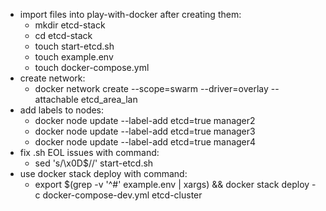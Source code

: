 - import files into play-with-docker after creating them:
    - mkdir etcd-stack
    - cd etcd-stack
    - touch start-etcd.sh
    - touch example.env
    - touch docker-compose.yml
- create network:
    - docker network create --scope=swarm --driver=overlay --attachable etcd_area_lan
- add labels to nodes:
    - docker node update --label-add etcd=true manager2
    - docker node update --label-add etcd=true manager3
    - docker node update --label-add etcd=true manager4
- fix .sh EOL issues with command:
    - sed 's/\x0D$//' start-etcd.sh
- use docker stack deploy with command:
    - export $(grep -v '^#' example.env | xargs) && docker stack deploy -c docker-compose-dev.yml etcd-cluster
